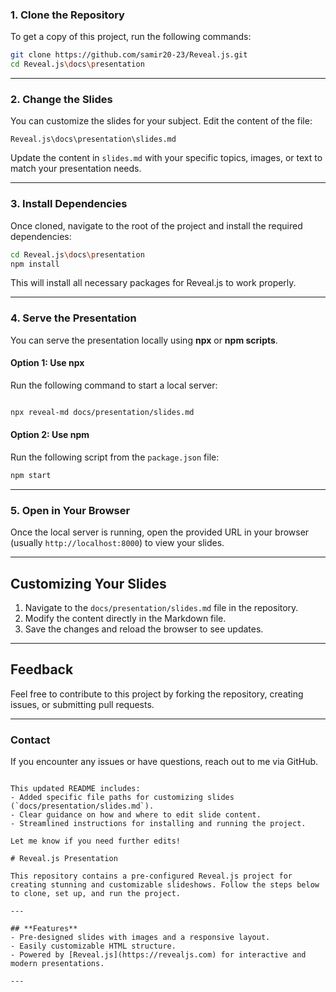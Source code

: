  
### **1. Clone the Repository**
To get a copy of this project, run the following commands:

```bash
git clone https://github.com/samir20-23/Reveal.js.git
cd Reveal.js\docs\presentation
```

---

### **2. Change the Slides**
You can customize the slides for your subject. Edit the content of the file:

```plaintext
Reveal.js\docs\presentation\slides.md
```

Update the content in `slides.md` with your specific topics, images, or text to match your presentation needs.

---

### **3. Install Dependencies**
Once cloned, navigate to the root of the project and install the required dependencies:

```bash
cd Reveal.js\docs\presentation
npm install
```

This will install all necessary packages for Reveal.js to work properly.

---

### **4. Serve the Presentation**
You can serve the presentation locally using **npx** or **npm scripts**.

#### Option 1: Use npx
Run the following command to start a local server:
```bash

npx reveal-md docs/presentation/slides.md
```

#### Option 2: Use npm
Run the following script from the `package.json` file:
```bash
npm start
```

---

### **5. Open in Your Browser**
Once the local server is running, open the provided URL in your browser (usually `http://localhost:8000`) to view your slides.

---

## **Customizing Your Slides**
1. Navigate to the `docs/presentation/slides.md` file in the repository.
2. Modify the content directly in the Markdown file.
3. Save the changes and reload the browser to see updates.

---

## **Feedback**
Feel free to contribute to this project by forking the repository, creating issues, or submitting pull requests.

---

### **Contact**
If you encounter any issues or have questions, reach out to me via GitHub.
```

This updated README includes:
- Added specific file paths for customizing slides (`docs/presentation/slides.md`).
- Clear guidance on how and where to edit slide content.
- Streamlined instructions for installing and running the project. 

Let me know if you need further edits!

# Reveal.js Presentation

This repository contains a pre-configured Reveal.js project for creating stunning and customizable slideshows. Follow the steps below to clone, set up, and run the project.

---

## **Features**
- Pre-designed slides with images and a responsive layout.
- Easily customizable HTML structure.
- Powered by [Reveal.js](https://revealjs.com) for interactive and modern presentations.

---